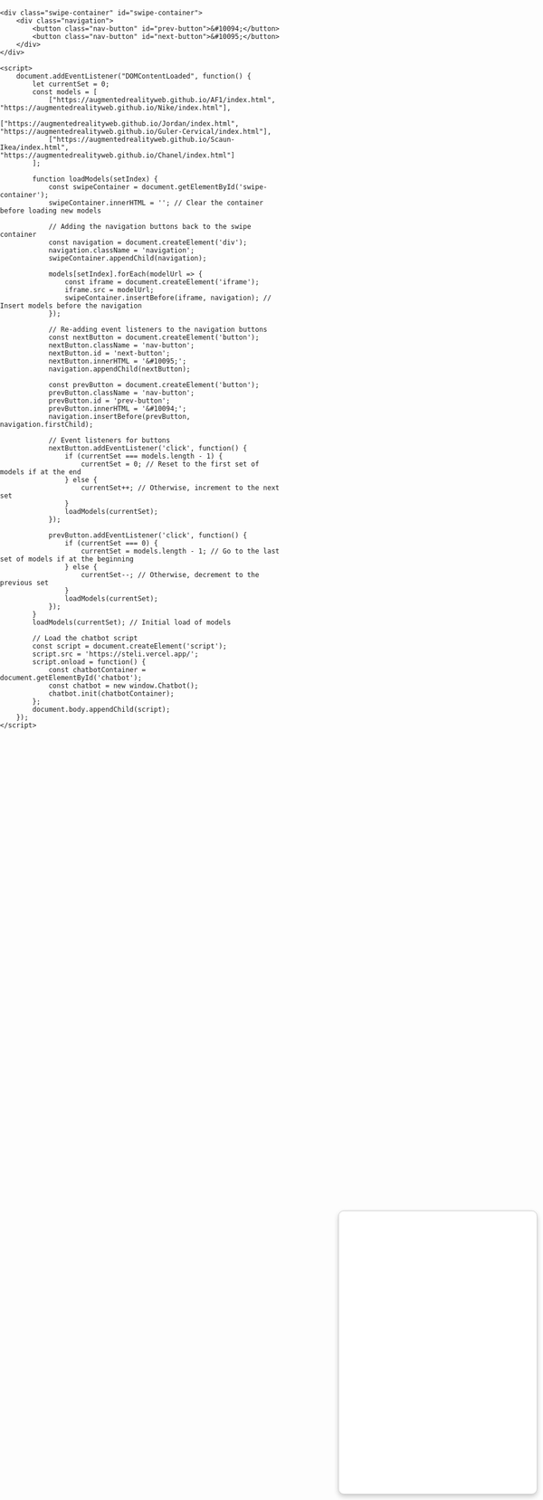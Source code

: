 <html lang="ro">
<head>
    <meta charset="UTF-8">
    <meta name="viewport" content="width=device-width, initial-scale=1.0">
    <title>Embed Chatbot și Modele 3D</title>
    <style>
        body {
            margin: 0;
            padding: 0;
            display: flex;
            flex-direction: column;
            align-items: center;
            justify-content: center;
            height: 100vh;
            background: url('image.png') no-repeat center center fixed;
            background-size: cover;
        }
        .chatbot {
            width: 350px; /* Ajustează dimensiunile containerului după preferințe */
            height: 500px; /* Ajustează dimensiunile containerului după preferințe */
            position: fixed;
            bottom: 10px;
            right: 10px;
            border: 1px solid #ccc;
            border-radius: 10px;
            box-shadow: 0 4px 8px rgba(0, 0, 0, 0.2);
            background-color: white;
        }
        .swipe-container {
            display: flex;
            flex-direction: column;
            align-items: center;
            width: 200px; /* Adjust this as needed */
            overflow: hidden;
            position: relative;
            margin-top: 20px;
        }
        .swipe-container iframe {
            width: 200px;
            height: 240px;
            border-radius: 30%;
            margin-bottom: 60px; /* Space between models */
        }
        .navigation {
            display: flex;
            justify-content: space-between;
            position: absolute;
            top: calc(50% - 30px);
            width: 100%;
            transform: translateY(-50%);
        }
        .nav-button {
            background-color: #007BFF; /* Bootstrap primary color for reference */
            color: white;
            border: none;
            border-radius: 50%;
            width: 40px;
            height: 40px;
            cursor: pointer;
            opacity: 0.8;
            transition: opacity 0.3s ease;
        }
        .nav-button:hover {
            opacity: 1;
        }
    </style>
</head>
<body>
    <div id="chatbot" class="chatbot"></div>

    <div class="swipe-container" id="swipe-container">
        <div class="navigation">
            <button class="nav-button" id="prev-button">&#10094;</button>
            <button class="nav-button" id="next-button">&#10095;</button>
        </div>
    </div>

    <script>
        document.addEventListener("DOMContentLoaded", function() {
            let currentSet = 0;
            const models = [
                ["https://augmentedrealityweb.github.io/AF1/index.html", "https://augmentedrealityweb.github.io/Nike/index.html"],
                ["https://augmentedrealityweb.github.io/Jordan/index.html", "https://augmentedrealityweb.github.io/Guler-Cervical/index.html"],
                ["https://augmentedrealityweb.github.io/Scaun-Ikea/index.html", "https://augmentedrealityweb.github.io/Chanel/index.html"]
            ];

            function loadModels(setIndex) {
                const swipeContainer = document.getElementById('swipe-container');
                swipeContainer.innerHTML = ''; // Clear the container before loading new models

                // Adding the navigation buttons back to the swipe container
                const navigation = document.createElement('div');
                navigation.className = 'navigation';
                swipeContainer.appendChild(navigation);

                models[setIndex].forEach(modelUrl => {
                    const iframe = document.createElement('iframe');
                    iframe.src = modelUrl;
                    swipeContainer.insertBefore(iframe, navigation); // Insert models before the navigation
                });

                // Re-adding event listeners to the navigation buttons
                const nextButton = document.createElement('button');
                nextButton.className = 'nav-button';
                nextButton.id = 'next-button';
                nextButton.innerHTML = '&#10095;';
                navigation.appendChild(nextButton);

                const prevButton = document.createElement('button');
                prevButton.className = 'nav-button';
                prevButton.id = 'prev-button';
                prevButton.innerHTML = '&#10094;';
                navigation.insertBefore(prevButton, navigation.firstChild);

                // Event listeners for buttons
                nextButton.addEventListener('click', function() {
                    if (currentSet === models.length - 1) {
                        currentSet = 0; // Reset to the first set of models if at the end
                    } else {
                        currentSet++; // Otherwise, increment to the next set
                    }
                    loadModels(currentSet);
                });

                prevButton.addEventListener('click', function() {
                    if (currentSet === 0) {
                        currentSet = models.length - 1; // Go to the last set of models if at the beginning
                    } else {
                        currentSet--; // Otherwise, decrement to the previous set
                    }
                    loadModels(currentSet);
                });
            }
            loadModels(currentSet); // Initial load of models

            // Load the chatbot script
            const script = document.createElement('script');
            script.src = 'https://steli.vercel.app/';
            script.onload = function() {
                const chatbotContainer = document.getElementById('chatbot');
                const chatbot = new window.Chatbot();
                chatbot.init(chatbotContainer);
            };
            document.body.appendChild(script);
        });
    </script>
</body>
</html>
